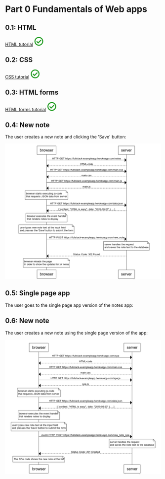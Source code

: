 # Part 0 Fundamentals of Web apps

## 0.1: HTML
[HTML tutorial](https://developer.mozilla.org/en-US/docs/Learn/Getting_started_with_the_web/HTML_basics) <img src="https://github.com/ssokurenko/fullstackopen/raw/master/assets/images/done.png" width="30" height="30">

## 0.2: CSS
[CSS tutorial](https://developer.mozilla.org/en-US/docs/Learn/Getting_started_with_the_web/CSS_basics) <img src="https://github.com/ssokurenko/fullstackopen/raw/master/assets/images/done.png" width="30" height="30">

## 0.3: HTML forms
[HTML forms tutorial](https://developer.mozilla.org/en-US/docs/Learn/HTML/Forms/Your_first_HTML_form) <img src="https://github.com/ssokurenko/fullstackopen/raw/master/assets/images/done.png" width="30" height="30">

## 0.4: New note

The user creates a new note and clicking the 'Save' button:

<img src="https://github.com/ssokurenko/fullstackopen/raw/master/assets/images/diagram-0-4.png">

## 0.5: Single page app

The user goes to the single page app version of the notes app:



## 0.6: New note

The user creates a new note using the single page version of the app:

<img src="https://github.com/ssokurenko/fullstackopen/raw/master/assets/images/diagram-0-6.png">
